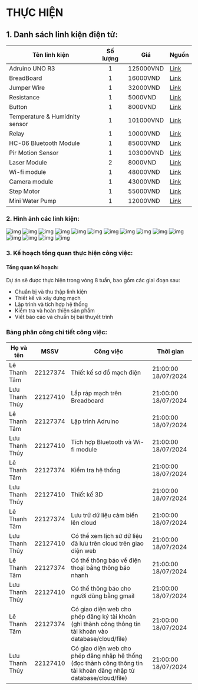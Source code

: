 # THỰC HIỆN
## 1. Danh sách linh kiện điện tử:
| Tên linh kiện | Số lượng | Giá | Nguồn | 
| ------------- | :------: | --- | ------|
| Adruino UNO R3|    1     | 125000VND | [Link](https://hshop.vn/products/arduino-uno-r3) |
| BreadBoard |    1     | 16000VND | [Link](https://hshop.vn/products/test-board-camnho-8-5-x-5-5-cm) |
| Jumper Wire |    1     | 32000VND | [Link](https://hshop.vn/products/day-camtest-board-duc-coi30cm40soi) |
| Resistance |    1     | 5000VND | [Link](https://hshop.vn/products/bo-30-loai-dien-tro-1-4w-1-thong-dung-10-1m-ohm-30-kind-1-4w-resistance) |
| Button |    1     | 8000VND | [Link](https://shopee.vn/N%C3%BAt-nh%E1%BA%A5n-4-ch%C3%A2n-6x6x5-6-7-8-9-10-12-14-15-17mm-ti%E1%BA%BFp-%C4%91i%E1%BB%83m-%C4%91%E1%BB%93ng.-i.67030960.13887875044?sp_atk=8653fee1-dd1d-4b89-8898-8111d3b1eba5&xptdk=8653fee1-dd1d-4b89-8898-8111d3b1eba5) |
| Temperature & Humidnity sensor |    1     | 101000VND | [Link](https://hshop.vn/products/grove-temperature-humidity-sensor-dht11-cam-bien-nhiet-do-do-am) |
| Relay |    1     | 10000VND | [Link](https://hshop.vn/products/module-1-relay-5vdc-ky-019) |
| HC-06 Bluetooth Module |    1     | 85000VND | [Link](https://hshop.vn/products/mach-thu-phat-bluetooth-hc-06-chua-ra-chon-slave) |
| Pir Motion Sensor |    1     | 103000VND | [Link](https://hshop.vn/products/grove-digital-pir-motion-sensor-12m-cam-bien-nhiet-chuyen-dong) |
| Laser Module |    2     | 8000VND | [Link](https://hshop.vn/products/module-laser-5v) |
| Wi-fi module |    1     | 48000VND | [Link](https://hshop.vn/products/mach-thu-phat-wifi-esp8266-v1) |
| Camera module |    1     | 43000VND | [Link](https://hshop.vn/products/mach-camera-ov7670) |
| Step Motor |    1     | 55000VND | [Link](https://hshop.vn/products/dong-co-buoc-size-42mm-nema-17-stepper-motor-4234) |
| Mini Water Pump |    1     | 12000VND | [Link](https://hshop.vn/products/dong-co-bom-chim-mini-5vdc) |

### 2. Hình ảnh các linh kiện:
![img](adruino.png) ![img](breadboard.png) 
![img](button.png) ![img](LED.png) ![img](resistance.png) ![img](PIR.png) ![img](bluetooth.png) ![img](camera.png)  ![img](laser.png) ![img](relay.png) ![img](servo.png) ![img](stepmotor.png) ![img](temphumid.png) ![img](waterpump.png) ![img](wifi.png)
### 3. Kế hoạch tổng quan thực hiện công việc:
#### Tổng quan kế hoạch: 
Dự án sẽ được thực hiện trong vòng 8 tuần, bao gồm các giai đoạn sau:
* Chuẩn bị và thu thập linh kiện
* Thiết kế và xây dựng mạch
* Lập trình và tích hợp hệ thống
* Kiểm tra và hoàn thiện sản phẩm
* Viết báo cáo và chuẩn bị bài thuyết trình

### Bảng phân công chi tiết công việc:
| Họ và tên     |   MSSV   |      Công việc   | Thời gian | 
| ------------- | :------: | --------------------- | --------- |
| Lê Thanh Tâm  | 22127374 | Thiết kế sơ đồ mạch điện      | 21:00:00 18/07/2024 | 
| Lưu Thanh Thúy| 22127410 | Lắp ráp mạch trên Breadboard  | 21:00:00 18/07/2024 | 
| Lê Thanh Tâm  | 22127374 | Lập trình Adruino             | 21:00:00 18/07/2024 | 
| Lưu Thanh Thúy| 22127410 | Tích hợp Bluetooth và Wi-fi module  | 21:00:00 18/07/2024 | 
| Lê Thanh Tâm  | 22127374 | Kiểm tra hệ thống      | 21:00:00 18/07/2024 | 
| Lưu Thanh Thúy| 22127410 | Thiết kế 3D | 21:00:00 18/07/2024 | 
| Lê Thanh Tâm  | 22127374 | Lưu trữ dữ liệu cảm biến lên cloud  | 21:00:00 18/07/2024 | 
| Lưu Thanh Thúy| 22127410 | Có thể xem lịch sử dữ liệu đã lưu trên cloud trên giao diện web  | 21:00:00 18/07/2024 | 
| Lê Thanh Tâm  | 22127374 | Có thể thông báo về điện thoại bằng thông báo nhanh     | 21:00:00 18/07/2024 | 
| Lưu Thanh Thúy| 22127410 | Có thể thông báo cho người dùng bằng gmail  | 21:00:00 18/07/2024 | 
| Lê Thanh Tâm  | 22127374 | Có giao diện web cho phép đăng ký tài khoản (ghi thành công thông tin tài khoản vào database/cloud/file)  | 21:00:00 18/07/2024 | 
| Lưu Thanh Thúy| 22127410 | Có giao diện web cho phép đăng nhập hệ thống (đọc thành công thông tin tài khoản đăng nhập từ database/cloud/file) | 21:00:00 18/07/2024 | 

